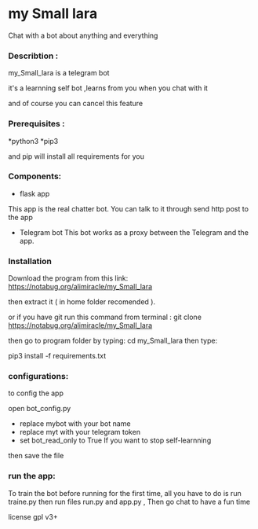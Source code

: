 # my Small lara

Chat with a bot about anything and everything

### Describtion :

my_Small_lara is a telegram bot 

it's a learnning self bot ,learns from you when you chat with it

and of course you can cancel this feature

### Prerequisites :
*python3
*pip3

and pip will install all requirements for you
### Components:
- flask app

This app is the real chatter bot.
You can talk to it through send http post to the app

- Telegram bot
This bot works as a proxy between the Telegram and the app.

### Installation

Download the program from this link:
https://notabug.org/alimiracle/my_Small_lara

 then extract it ( in home folder recomended ).

or if you have git run this command from terminal :
git clone https://notabug.org/alimiracle/my_Small_lara

then go to program folder by typing:
cd my_Small_lara
then type:

pip3 install -f requirements.txt


### configurations:

to config the app

open bot_config.py

- replace mybot with your bot name
- replace myt with your telegram token
- set bot_read_only to True If you want to stop self-learnning

then save the file

### run the app:
To train the bot before running for the first time, all you have to do is run traine.py
then run files run.py and app.py , Then go chat to have a fun time

license
gpl v3+